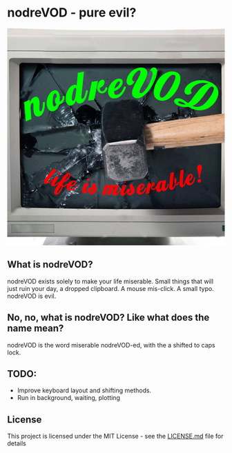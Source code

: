 # nodreVOD - pure evil?
![nodreVOD](https://github.com/a-bad-programmer/nodreVOD/blob/master/images/nodrevod.png)
## What is nodreVOD?
nodreVOD exists solely to make your life miserable. Small things that will just ruin your day, a dropped clipboard. A mouse mis-click. A small typo. nodreVOD is evil.

## No, no, what is nodreVOD? Like what does the name mean?
nodreVOD is the word miserable nodreVOD-ed, with the a shifted to caps lock.

## TODO:
* Improve keyboard layout and shifting methods.
* Run in background, waiting, plotting

## License

This project is licensed under the MIT License - see the [LICENSE.md](LICENSE.md) file for details



